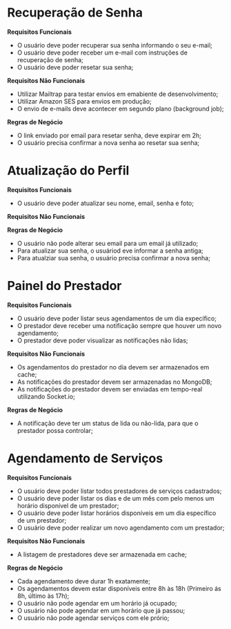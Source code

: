 # Recuperação de Senha

**Requisitos Funcionais**

- O usuário deve poder recuperar sua senha informando o seu e-mail;
- O usuário deve poder receber um e-mail com instruções de recuperação de senha;
- O usuário deve poder resetar sua senha;

**Requisitos Não Funcionais**

- Utilizar Mailtrap para testar envios em emabiente de desenvolvimento;
- Utilizar Amazon SES para envios em produção;
- O envio de e-mails deve acontecer em segundo plano (background job);

**Regras de Negócio**

- O link enviado por email para resetar senha, deve expirar em 2h;
- O usuário precisa confirmar a nova senha ao resetar sua senha;

# Atualização do Perfil

**Requisitos Funcionais**

- O usuário deve poder atualizar seu nome, email, senha e foto;

**Requisitos Não Funcionais**

**Regras de Negócio**

- O usuário não pode alterar seu email para um email já utilizado;
- Para atualizar sua senha, o usuáriod eve informar a senha antiga;
- Para atualziar sua senha, o usuário precisa confirmar a nova senha;

# Painel do Prestador

**Requisitos Funcionais**

- O usuário deve poder listar seus agendamentos de um dia expecífico;
- O prestador deve receber uma notificação sempre que houver um novo agendamento;
- O prestador deve poder visualizar as notificações não lidas;

**Requisitos Não Funcionais**

- Os agendamentos do prestador no dia devem ser armazenados em cache;
- As notificações do prestador devem ser armazenadas no MongoDB;
- As notificações do prestador devem ser enviadas em tempo-real utilizando Socket.io;

**Regras de Negócio**

- A notificação deve ter um status de lida ou não-lida, para que o prestador possa controlar;

# Agendamento de Serviços

**Requisitos Funcionais**

- O usuário deve poder listar todos prestadores de serviços cadastrados;
- O usuário deve poder listar os dias e de um mês com pelo menos um horário disponível de um prestador;
- O usuário deve poder listar horários disponíveis em um dia específico de um prestador;
- O usuário deve poder realizar um novo agendamento com um prestador;

**Requisitos Não Funcionais**

- A listagem de prestadores deve ser armazenada em cache;

**Regras de Negócio**

- Cada agendamento deve durar 1h exatamente;
- Os agendamentos devem estar disponíveis entre 8h às 18h (Primeiro ás 8h, último às 17h);
- O usuário não pode agendar em um horário já ocupado;
- O usuário não pode agendar em um horário que já passou;
- O usuário não pode agendar serviços com ele prório;
